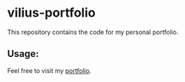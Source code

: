 # vilius-portfolio
This repository contains the code for my personal portfolio.

## Usage:
Feel free to visit my [portfolio](http://willalone.com/).
